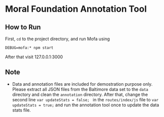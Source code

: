 # Moral Foundation Annotation Tool

## How to Run
First, `cd` to the project directory, and run Mofa using

```
DEBUG=mofa:* npm start 
```

After that visit 127.0.0.1:3000

## Note
- Data and annotation files are included for demostration purpose only. Please extract all JSON files from the Baltimore data set to the `data` directory and clean the `annotation` directory. After that, change the second line `var updateStats = false;
` in the `routes/index/js` file to `var updateStats = true;` and run the annotation tool once to update the data stats file.
